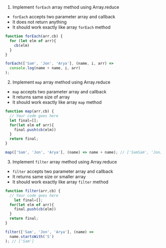 1. Implement `forEach` array method using Array.reduce

- `forEach` accepts two parameter array and callback
- It does not return anything
- It should work exactly like array `forEach` method

```js
function forEach(arr,cb) {
  for (let elm of arr){
    cb(elm)
  }
}

forEach(['Sam', 'Jon', 'Arya'], (name, i, arr) =>
  console.log(name + name, i, arr)
);
```

2. Implement `map` array method using Array.reduce

- `map` accepts two parameter array and callback
- It returns same size of array
- It should work exactly like array `map` method

```js
function map(arr,cb) {
  // Your code goes here
  let final=[];
  for(let elm of arr){
    final.push(cb(elm))
  }
  return final;
}

map(['Sam', 'Jon', 'Arya'], (name) => name + name); // ['SamSam', 'JonJon', 'AryaArya']
```

3. Implement `filter` array method using Array.reduce

- `filter` accepts two parameter array and callback
- It returns same size or smaller array
- It should work exactly like array `filter` method

```js
function filter(arr,cb) {
  // Your code goes here
    let final=[];
  for(let elm of arr){
    final.push(cb(elm))
  }
  return final;
}

filter(['Sam', 'Jon', 'Arya'], (name) =>
  name.startsWith('S')
); // ['Sam']
```
